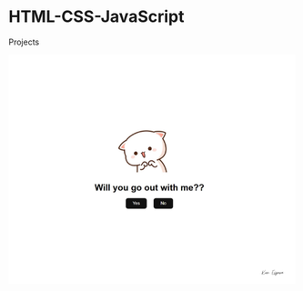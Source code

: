 # HTML-CSS-JavaScript
Projects

![image alt](https://github.com/KenEspera/HTML-CSS-JavaScript/blob/main/Asking%20Out.png?raw=true)
